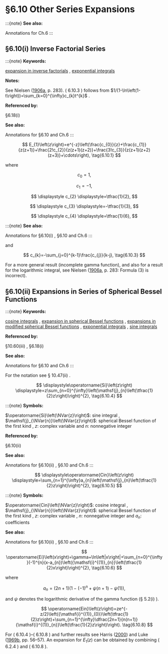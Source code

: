 # §6.10 Other Series Expansions

:::{note}
**See also:**

Annotations for Ch.6
:::


## §6.10(i) Inverse Factorial Series

:::{note}
**Keywords:**

[expansion in inverse factorials](http://dlmf.nist.gov/search/search?q=expansion%20in%20inverse%20factorials) , [exponential integrals](http://dlmf.nist.gov/search/search?q=exponential%20integrals)

**Notes:**

See Nielsen ([1906a](./bib/N.html#bib1718 "Handbuch der Theorie der Gammafunktion"), p. 283). ( 6.10.3 ) follows from $1/(1-\ln\left(1-t\right))=\sum_{k=0}^{\infty}c_{k}t^{k}$ .

**Referenced by:**

§6.18(i)

**See also:**

Annotations for §6.10 and Ch.6
:::


<a id="E1"></a>
$$
E_{1}\left(z\right)=e^{-z}\left(\frac{c_{0}}{z}+\frac{c_{1}}{z(z+1)}+\frac{2!c_{2}}{z(z+1)(z+2)}+\frac{3!c_{3}}{z(z+1)(z+2)(z+3)}+\cdots\right), \tag{6.10.1}
$$

where

<a id="E2"></a>

<a id="Ex1"></a>
$$
\displaystyle c_{0} \displaystyle=1, \tag{6.10.2}
$$

<a id="Ex2"></a>
$$
\displaystyle c_{1} \displaystyle=-1,
$$

<a id="Ex3"></a>
$$
\displaystyle c_{2} \displaystyle=\tfrac{1}{2},
$$

<a id="Ex4"></a>
$$
\displaystyle c_{3} \displaystyle=-\tfrac{1}{3},
$$

<a id="Ex5"></a>
$$
\displaystyle c_{4} \displaystyle=\tfrac{1}{6},
$$

:::{note}
**See also:**

Annotations for §6.10(i) , §6.10 and Ch.6
:::

and


<a id="E3"></a>
$$
c_{k}=-\sum_{j=0}^{k-1}\frac{c_{j}}{k-j}, \tag{6.10.3}
$$

For a more general result (incomplete gamma function), and also for a result for the logarithmic integral, see Nielsen ([1906a](./bib/N.html#bib1718 "Handbuch der Theorie der Gammafunktion"), p. 283: Formula (3) is incorrect).


## §6.10(ii) Expansions in Series of Spherical Bessel Functions

:::{note}
**Keywords:**

[cosine integrals](http://dlmf.nist.gov/search/search?q=cosine%20integrals) , [expansion in spherical Bessel functions](http://dlmf.nist.gov/search/search?q=expansion%20in%20spherical%20Bessel%20functions) , [expansions in modified spherical Bessel functions](http://dlmf.nist.gov/search/search?q=expansions%20in%20modified%20spherical%20Bessel%20functions) , [exponential integrals](http://dlmf.nist.gov/search/search?q=exponential%20integrals) , [sine integrals](http://dlmf.nist.gov/search/search?q=sine%20integrals)

**Referenced by:**

§10.60(iii) , §6.18(i)

**See also:**

Annotations for §6.10 and Ch.6
:::

For the notation see § 10.47(ii) .

<a id="EGx1"></a>

$$
\displaystyle\operatorname{Si}\left(z\right) \displaystyle=z\sum_{n=0}^{\infty}\left(\mathsf{j}_{n}\left(\tfrac{1}{2}z\right)\right)^{2}, \tag{6.10.4}
$$

:::{note}
**Symbols:**

$\operatorname{Si}\left(\NVar{z}\right)$: sine integral , $\mathsf{j}_{\NVar{n}}\left(\NVar{z}\right)$: spherical Bessel function of the first kind , $z$: complex variable and $n$: nonnegative integer

**Referenced by:**

§6.10(ii)

**See also:**

Annotations for §6.10(ii) , §6.10 and Ch.6
:::

$$
\displaystyle\operatorname{Cin}\left(z\right) \displaystyle=\sum_{n=1}^{\infty}a_{n}\left(\mathsf{j}_{n}\left(\tfrac{1}{2}z\right)\right)^{2}, \tag{6.10.5}
$$

:::{note}
**Symbols:**

$\operatorname{Cin}\left(\NVar{z}\right)$: cosine integral , $\mathsf{j}_{\NVar{n}}\left(\NVar{z}\right)$: spherical Bessel function of the first kind , $z$: complex variable , $n$: nonnegative integer and $a_{n}$: coefficients

**See also:**

Annotations for §6.10(ii) , §6.10 and Ch.6
:::


<a id="E6"></a>
$$
\operatorname{Ei}\left(x\right)=\gamma+\ln\left|x\right|+\sum_{n=0}^{\infty}(-1)^{n}(x-a_{n})\left({\mathsf{i}^{(1)}_{n}}\left(\tfrac{1}{2}x\right)\right)^{2}, \tag{6.10.6}
$$

where


<a id="E7"></a>
$$
a_{n}=(2n+1)\left(1-(-1)^{n}+\psi\left(n+1\right)-\psi\left(1\right)\right), \tag{6.10.7}
$$

and $\psi$ denotes the logarithmic derivative of the gamma function (§ 5.2(i) ).


<a id="E8"></a>
$$
\operatorname{Ein}\left(z\right)=ze^{-z/2}\left({\mathsf{i}^{(1)}_{0}}\left(\tfrac{1}{2}z\right)+\sum_{n=1}^{\infty}\dfrac{2n+1}{n(n+1)}{\mathsf{i}^{(1)}_{n}}\left(\tfrac{1}{2}z\right)\right). \tag{6.10.8}
$$

For ( 6.10.4 )–( 6.10.8 ) and further results see Harris ([2000](./bib/H.html#bib1050 "Spherical Bessel expansions of sine, cosine, and exponential integrals")) and Luke ([1969b](./bib/L.html#bib1496 "The Special Functions and their Approximations. Vol. 2"), pp. 56–57). An expansion for $E_{1}\left(z\right)$ can be obtained by combining ( 6.2.4 ) and ( 6.10.8 ).
